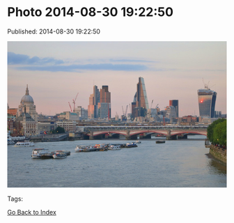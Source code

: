 
# Photo 2014-08-30 19:22:50

Published: 2014-08-30 19:22:50

![](96193030772-0.jpg)

Tags: 

[Go Back to Index](index.md)
